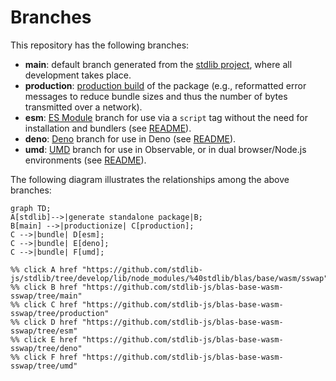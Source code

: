 <!--

@license Apache-2.0

Copyright (c) 2022 The Stdlib Authors.

Licensed under the Apache License, Version 2.0 (the "License");
you may not use this file except in compliance with the License.
You may obtain a copy of the License at

    http://www.apache.org/licenses/LICENSE-2.0

Unless required by applicable law or agreed to in writing, software
distributed under the License is distributed on an "AS IS" BASIS,
WITHOUT WARRANTIES OR CONDITIONS OF ANY KIND, either express or implied.
See the License for the specific language governing permissions and
limitations under the License.

-->

# Branches

This repository has the following branches:

-   **main**: default branch generated from the [stdlib project][stdlib-url], where all development takes place.
-   **production**: [production build][production-url] of the package (e.g., reformatted error messages to reduce bundle sizes and thus the number of bytes transmitted over a network).
-   **esm**: [ES Module][esm-url] branch for use via a `script` tag without the need for installation and bundlers (see [README][esm-readme]).
-   **deno**: [Deno][deno-url] branch for use in Deno (see [README][deno-readme]).
-   **umd**: [UMD][umd-url] branch for use in Observable, or in dual browser/Node.js environments (see [README][umd-readme]).

The following diagram illustrates the relationships among the above branches:

```mermaid
graph TD;
A[stdlib]-->|generate standalone package|B;
B[main] -->|productionize| C[production];
C -->|bundle| D[esm];
C -->|bundle| E[deno];
C -->|bundle| F[umd];

%% click A href "https://github.com/stdlib-js/stdlib/tree/develop/lib/node_modules/%40stdlib/blas/base/wasm/sswap"
%% click B href "https://github.com/stdlib-js/blas-base-wasm-sswap/tree/main"
%% click C href "https://github.com/stdlib-js/blas-base-wasm-sswap/tree/production"
%% click D href "https://github.com/stdlib-js/blas-base-wasm-sswap/tree/esm"
%% click E href "https://github.com/stdlib-js/blas-base-wasm-sswap/tree/deno"
%% click F href "https://github.com/stdlib-js/blas-base-wasm-sswap/tree/umd"
```

[stdlib-url]: https://github.com/stdlib-js/stdlib/tree/develop/lib/node_modules/%40stdlib/blas/base/wasm/sswap
[production-url]: https://github.com/stdlib-js/blas-base-wasm-sswap/tree/production
[deno-url]: https://github.com/stdlib-js/blas-base-wasm-sswap/tree/deno
[deno-readme]: https://github.com/stdlib-js/blas-base-wasm-sswap/blob/deno/README.md
[umd-url]: https://github.com/stdlib-js/blas-base-wasm-sswap/tree/umd
[umd-readme]: https://github.com/stdlib-js/blas-base-wasm-sswap/blob/umd/README.md
[esm-url]: https://github.com/stdlib-js/blas-base-wasm-sswap/tree/esm
[esm-readme]: https://github.com/stdlib-js/blas-base-wasm-sswap/blob/esm/README.md